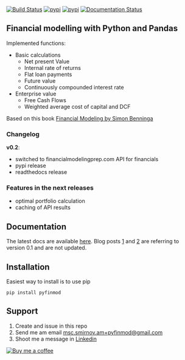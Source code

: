 [![Build Status](https://travis-ci.org/smirnov-am/pyfinmod.svg?branch=master)](https://travis-ci.org/smirnov-am/pyfinmod)
[![pypi](https://img.shields.io/pypi/v/pyfinmod.svg)](https://img.shields.io/pypi/v/pyfinmod)
[![pypi](https://img.shields.io/pypi/v/pyfinmod.svg)](https://img.shields.io/pypi/v/pyfinmod)
[![Documentation Status](https://readthedocs.org/projects/pyfinmod/badge/?version=latest)](https://pyfinmod.readthedocs.io/en/latest/?badge=latest)
## Financial modelling with Python and Pandas

Implemented functions:
- Basic calculations
    - Net present Value
    - Internal rate of returns
    - Flat loan payments
    - Future value
    - Continuously compounded interest rate
- Enterprise value
    - Free Cash Flows
    - Weighted average cost of capital and DCF

Based on this book [Financial Modeling by Simon Benninga](https://www.amazon.com/Financial-Modeling-Simon-Benninga/dp/0262026287)

### Changelog
**v0.2**:
- switched to financialmodelingprep.com API for financials
- pypi release
- readthedocs release

### Features in the next releases
- optimal portfolio calculation
- caching of API results

## Documentation

The latest docs are available [here](https://pyfinmod.readthedocs.io/en/latest/).
Blog posts [1](https://smirnov-am.github.io/2019/02/07/company-evaluation-pt1.html)
and [2](https://smirnov-am.github.io/calculating-enterprise-value-with-python-and-pandas-part-1-wacc-and-dcf/) are referring to version 0.1 and are not updated.


## Installation
Easiest way to install is to use pip

`pip install pyfinmod`


## Support

1. Create and issue in this repo
2. Send me am email msc.smirnov.am+pyfinmod@gmail.com
3. Shoot me a message in [Linkedin](https://www.linkedin.com/in/smirnovam/)

[![Buy me a coffee](https://cdn.buymeacoffee.com/buttons/default-orange.png)](https://www.buymeacoffee.com/smirnovam)
